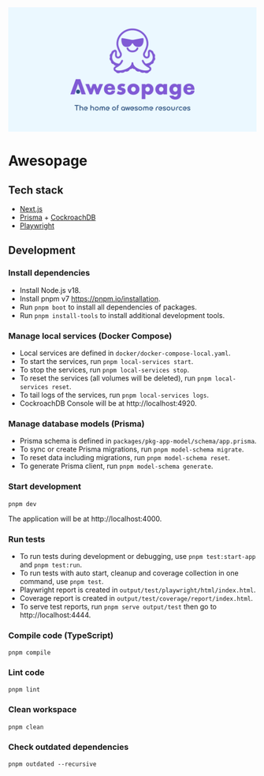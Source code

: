 <div align="center">
  <img src="public/images/thumbnail.png" alt="Awesopage">
</div>

# Awesopage

## Tech stack

- [Next.js](https://nextjs.org)
- [Prisma](https://www.prisma.io) + [CockroachDB](https://github.com/cockroachdb/cockroach)
- [Playwright](https://playwright.dev)

## Development

### Install dependencies

- Install Node.js v18.
- Install pnpm v7 https://pnpm.io/installation.
- Run `pnpm boot` to install all dependencies of packages.
- Run `pnpm install-tools` to install additional development tools.

### Manage local services (Docker Compose)

- Local services are defined in `docker/docker-compose-local.yaml`.
- To start the services, run `pnpm local-services start`.
- To stop the services, run `pnpm local-services stop`.
- To reset the services (all volumes will be deleted), run `pnpm local-services reset`.
- To tail logs of the services, run `pnpm local-services logs`.
- CockroachDB Console will be at http://localhost:4920.

### Manage database models (Prisma)

- Prisma schema is defined in `packages/pkg-app-model/schema/app.prisma`.
- To sync or create Prisma migrations, run `pnpm model-schema migrate`.
- To reset data including migrations, run `pnpm model-schema reset`.
- To generate Prisma client, run `pnpm model-schema generate`.

### Start development

```
pnpm dev
```

The application will be at http://localhost:4000.

### Run tests

- To run tests during development or debugging, use `pnpm test:start-app` and `pnpm test:run`.
- To run tests with auto start, cleanup and coverage collection in one command, use `pnpm test`.
- Playwright report is created in `output/test/playwright/html/index.html`.
- Coverage report is created in `output/test/coverage/report/index.html`.
- To serve test reports, run `pnpm serve output/test` then go to http://localhost:4444.

### Compile code (TypeScript)

```
pnpm compile
```

### Lint code

```
pnpm lint
```

### Clean workspace

```
pnpm clean
```

### Check outdated dependencies

```
pnpm outdated --recursive
```
